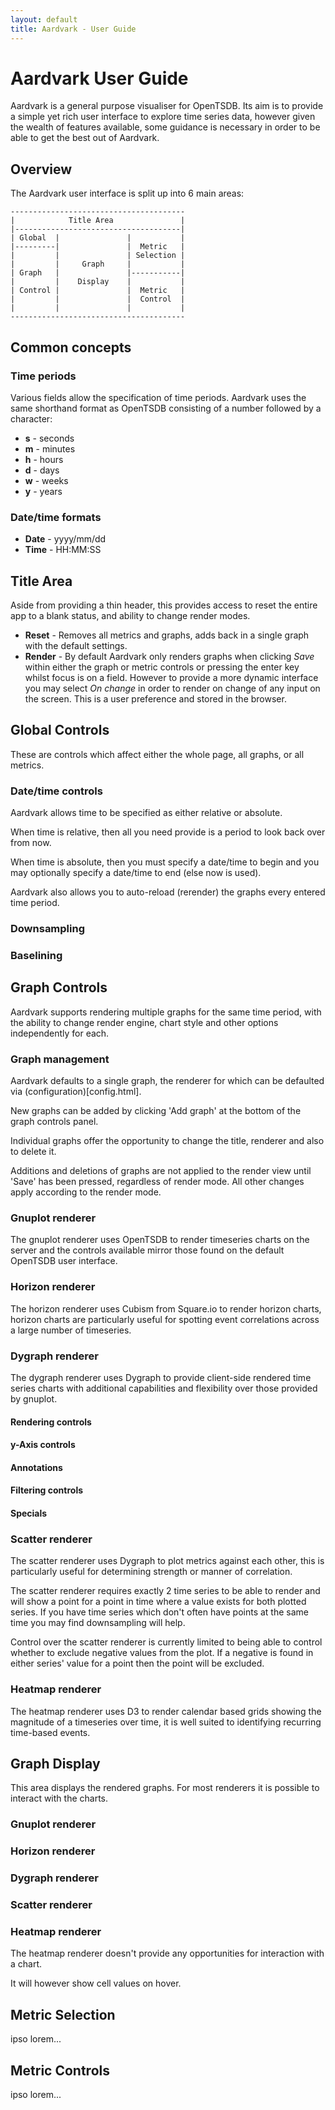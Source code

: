 ```yaml
---
layout: default
title: Aardvark - User Guide
---
```

# Aardvark User Guide

Aardvark is a general purpose visualiser for OpenTSDB. Its aim is to provide a simple yet rich user interface to explore 
time series data, however given the wealth of features available, some guidance is necessary in order to be able to get 
the best out of Aardvark.

## Overview

The Aardvark user interface is split up into 6 main areas:

    ---------------------------------------
    |            Title Area               |
    |-------------------------------------|
    | Global  |               |           |
    |---------|               |  Metric   |
    |         |               | Selection |
    |         |     Graph     |           |
    | Graph   |               |-----------|
    |         |    Display    |           |
    | Control |               |  Metric   |
    |         |               |  Control  |
    |         |               |           |
    ---------------------------------------
    
## Common concepts

### Time periods

Various fields allow the specification of time periods. Aardvark uses the same shorthand format as OpenTSDB consisting of a number followed by a character:

* **s** - seconds
* **m** - minutes
* **h** - hours
* **d** - days
* **w** - weeks
* **y** - years

### Date/time formats

* **Date** - yyyy/mm/dd
* **Time** - HH:MM:SS
    
## Title Area
Aside from providing a thin header, this provides access to reset the entire app to a blank status, and ability to change render modes.

* **Reset** - Removes all metrics and graphs, adds back in a single graph with the default settings.
* **Render** - By default Aardvark only renders graphs when clicking *Save* within either the graph or metric controls or pressing the enter key whilst focus is on a field. However to provide a more dynamic interface you may select *On change* in order to render on change of any input on the screen. This is a user preference and stored in the browser.

## Global Controls

These are controls which affect either the whole page, all graphs, or all metrics.

### Date/time controls

Aardvark allows time to be specified as either relative or absolute.

When time is relative, then all you need provide is a period to look back over from now.
 
When time is absolute, then you must specify a date/time to begin and you may optionally specify a date/time to end (else now is used).

Aardvark also allows you to auto-reload (rerender) the graphs every entered time period.

### Downsampling


### Baselining


## Graph Controls

Aardvark supports rendering multiple graphs for the same time period, with the ability to change render engine, chart style and other options independently for each.

### Graph management

Aardvark defaults to a single graph, the renderer for which can be defaulted via (configuration)[config.html].

New graphs can be added by clicking 'Add graph' at the bottom of the graph controls panel.

Individual graphs offer the opportunity to change the title, renderer and also to delete it.

Additions and deletions of graphs are not applied to the render view until 'Save' has been pressed, regardless of render mode. All other changes apply according to the render mode.

### Gnuplot renderer

The gnuplot renderer uses OpenTSDB to render timeseries charts on the server and the controls available mirror those found on the default OpenTSDB user interface.

### Horizon renderer

The horizon renderer uses Cubism from Square.io to render horizon charts, horizon charts are particularly useful for spotting event correlations across a large number of timeseries. 

### Dygraph renderer

The dygraph renderer uses Dygraph to provide client-side rendered time series charts with additional capabilities and flexibility over those provided by gnuplot.

#### Rendering controls

#### y-Axis controls

#### Annotations

#### Filtering controls

#### Specials

### Scatter renderer

The scatter renderer uses Dygraph to plot metrics against each other, this is particularly useful for determining strength or manner of correlation.

The scatter renderer requires exactly 2 time series to be able to render and will show a point for a point in time where a value exists for both plotted series. If you have time series which don't often have points at the same time you may find downsampling will help.

Control over the scatter renderer is currently limited to being able to control whether to exclude negative values from the plot. If a negative is found in either series' value for a point then the point will be excluded. 

### Heatmap renderer

The heatmap renderer uses D3 to render calendar based grids showing the magnitude of a timeseries over time, it is well suited to identifying recurring time-based events.

## Graph Display

This area displays the rendered graphs. For most renderers it is possible to interact with the charts.

### Gnuplot renderer

### Horizon renderer

### Dygraph renderer

### Scatter renderer

### Heatmap renderer

The heatmap renderer doesn't provide any opportunities for interaction with a chart.

It will however show cell values on hover.

## Metric Selection
ipso lorem...


## Metric Controls
ipso lorem...